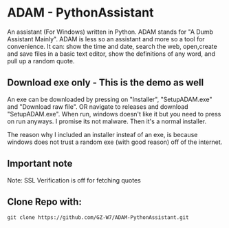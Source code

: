 # ADAM - PythonAssistant
An assistant (For Windows) written in Python. ADAM stands for "A Dumb Assistant Mainly". ADAM is less so an assistant and more so a tool for convenience. It can: show the time and date, search the web, open,create and save files in a basic text editor, show the definitions of any word, and pull up a random quote.

## Download exe only - This is the demo as well
An exe can be downloaded by  pressing on "Installer", "SetupADAM.exe" and "Download raw file". OR navigate to releases and download "SetupADAM.exe". When run, windows doesn't like it but you need to press on run anyways. I promise its not malware. Then it's a normal installer.

The reason why I included an installer insteaf of an exe, is because windows does not trust a random exe (with good reason) off of the internet.

## Important note
Note: SSL Verification is off for fetching quotes

## Clone Repo with:
```
git clone https://github.com/GZ-W7/ADAM-PythonAssistant.git
```
